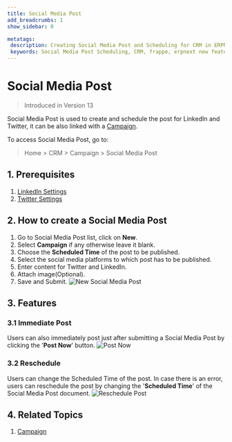 ```yaml
---
title: Social Media Post
add_breadcrumbs: 1
show_sidebar: 0

metatags:
 description: Creating Social Media Post and Scheduling for CRM in ERPNext
 keywords: Social Media Post Scheduling, CRM, frappe, erpnext new features, erp, open source erp, free erp, security
---
```


# Social Media Post

> Introduced in Version 13

Social Media Post is used to create and schedule the post for LinkedIn and Twitter, it can be also linked with a [Campaign](/docs/v12/user/manual/en/CRM/campaign).

To access Social Media Post, go to:
> Home > CRM > Campaign > Social Media Post

## 1. Prerequisites

1. [LinkedIn Settings](/docs/v12/user/manual/en/CRM/linkedin-settings)
2. [Twitter Settings](/docs/v12/user/manual/en/CRM/twitter-settings)

## 2. How to create a Social Media Post

1. Go to Social Media Post list, click on **New**.
2. Select **Campaign** if any otherwise leave it blank.
3. Choose the **Scheduled Time** of the post to be published.
4. Select the social media platforms to which post has to be published.
5. Enter content for Twitter and LinkedIn.
6. Attach image(Optional).
7. Save and Submit.
![New Social Media Post](/docs/v12/assets/img/crm/social-media-post.png)

## 3. Features

### 3.1 Immediate Post
Users can also immediately post just after submitting a Social Media Post by clicking the '**Post Now**' button.
![Post Now](/docs/v12/assets/img/crm/post-now.png)

### 3.2 Reschedule
Users can change the Scheduled Time of the post. In case there is an error, users can reschedule the post by changing the '**Scheduled Time**' of the Social Media Post document.
![Reschedule Post](/docs/v12/assets/img/crm/reschedule-post.png)

## 4. Related Topics
1. [Campaign](/docs/v12/user/manual/en/CRM/campaign)
